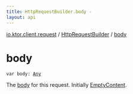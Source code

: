 ```yaml
---
title: HttpRequestBuilder.body - 
layout: api
---
```


<div class='api-docs-breadcrumbs'><a href="../index.html">io.ktor.client.request</a> / <a href="index.html">HttpRequestBuilder</a> / <a href="./body.html">body</a></div>

# body

<div class="signature"><code><span class="keyword">var </span><span class="identifier">body</span><span class="symbol">: </span><a href="https://kotlinlang.org/api/latest/jvm/stdlib/kotlin/-any/index.html"><span class="identifier">Any</span></a></code></div>

The <a href="./body.md">body</a> for this request. Initially <a href="../../io.ktor.client.utils/-empty-content.html">EmptyContent</a>.

